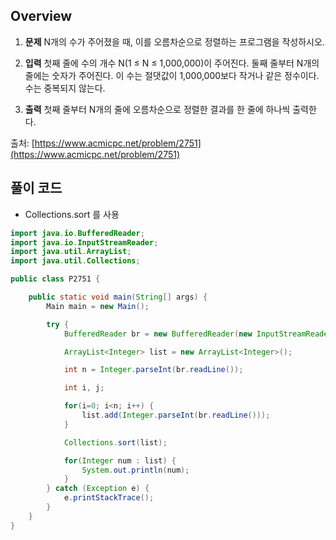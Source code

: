 ## Overview
1. **문제**
N개의 수가 주어졌을 때, 이를 오름차순으로 정렬하는 프로그램을 작성하시오.

2. **입력**
첫째 줄에 수의 개수 N(1 ≤ N ≤ 1,000,000)이 주어진다. 둘째 줄부터 N개의 줄에는 숫자가 주어진다. 이 수는 절댓값이 1,000,000보다 작거나 같은 정수이다. 수는 중복되지 않는다.

3. **출력**
첫째 줄부터 N개의 줄에 오름차순으로 정렬한 결과를 한 줄에 하나씩 출력한다.

출처: [https://www.acmicpc.net/problem/2751](https://www.acmicpc.net/problem/2751)

## 풀이 코드
- Collections.sort 를 사용

```java
import java.io.BufferedReader;
import java.io.InputStreamReader;
import java.util.ArrayList;
import java.util.Collections;

public class P2751 {

	public static void main(String[] args) {
		Main main = new Main();

		try {
			BufferedReader br = new BufferedReader(new InputStreamReader(System.in));

			ArrayList<Integer> list = new ArrayList<Integer>();

			int n = Integer.parseInt(br.readLine());

			int i, j;

			for(i=0; i<n; i++) {
				list.add(Integer.parseInt(br.readLine()));
			}

			Collections.sort(list);

			for(Integer num : list) {
				System.out.println(num);
			}
		} catch (Exception e) {
			e.printStackTrace();
		}
	}
}
```
